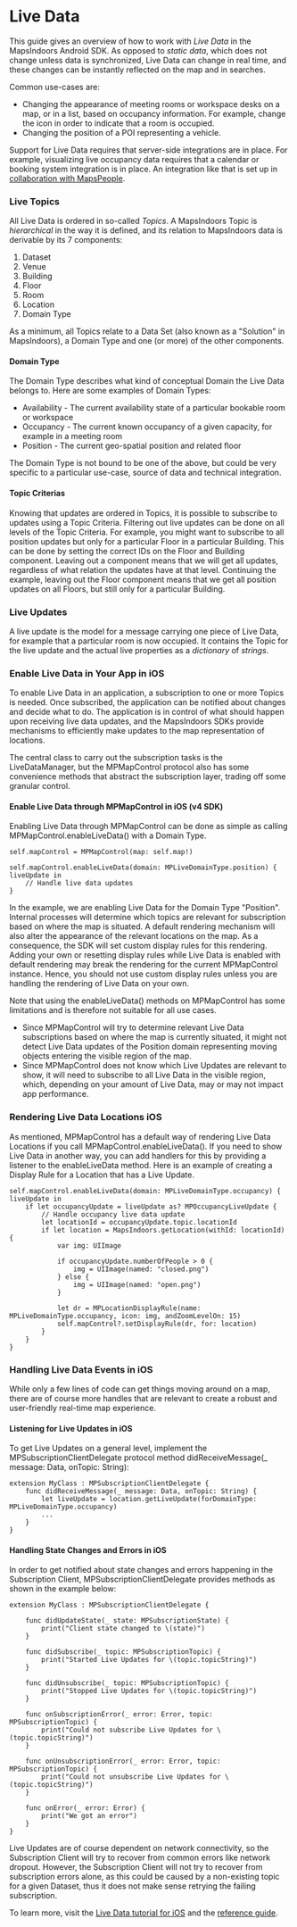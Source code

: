 # Live Data

This guide gives an overview of how to work with _Live Data_ in the MapsIndoors Android SDK. As opposed to _static data_, which does not change unless data is synchronized, Live Data can change in real time, and these changes can be instantly reflected on the map and in searches.

Common use-cases are:

* Changing the appearance of meeting rooms or workspace desks on a map, or in a list, based on occupancy information. For example, change the icon in order to indicate that a room is occupied.
* Changing the position of a POI representing a vehicle.

Support for Live Data requires that server-side integrations are in place. For example, visualizing live occupancy data requires that a calendar or booking system integration is in place. An integration like that is set up in [collaboration with MapsPeople](https://www.mapspeople.com/mapsindoors-integrations/).

### Live Topics[​](https://docs.mapsindoors.com/live-data-intro#live-topics) <a href="#live-topics" id="live-topics"></a>

All Live Data is ordered in so-called _Topics_. A MapsIndoors Topic is _hierarchical_ in the way it is defined, and its relation to MapsIndoors data is derivable by its 7 components:

1. Dataset
2. Venue
3. Building
4. Floor
5. Room
6. Location
7. Domain Type

As a minimum, all Topics relate to a Data Set (also known as a "Solution" in MapsIndoors), a Domain Type and one (or more) of the other components.

#### Domain Type[​](https://docs.mapsindoors.com/live-data-intro#domain-type) <a href="#domain-type" id="domain-type"></a>

The Domain Type describes what kind of conceptual Domain the Live Data belongs to. Here are some examples of Domain Types:

* Availability - The current availability state of a particular bookable room or workspace
* Occupancy - The current known occupancy of a given capacity, for example in a meeting room
* Position - The current geo-spatial position and related floor

The Domain Type is not bound to be one of the above, but could be very specific to a particular use-case, source of data and technical integration.

#### Topic Criterias[​](https://docs.mapsindoors.com/live-data-intro#topic-criterias) <a href="#topic-criterias" id="topic-criterias"></a>

Knowing that updates are ordered in Topics, it is possible to subscribe to updates using a Topic Criteria. Filtering out live updates can be done on all levels of the Topic Criteria. For example, you might want to subscribe to all position updates but only for a particular Floor in a particular Building. This can be done by setting the correct IDs on the Floor and Building component. Leaving out a component means that we will get all updates, regardless of what relation the updates have at that level. Continuing the example, leaving out the Floor component means that we get all position updates on all Floors, but still only for a particular Building.

### Live Updates[​](https://docs.mapsindoors.com/live-data-intro#live-updates) <a href="#live-updates" id="live-updates"></a>

A live update is the model for a message carrying one piece of Live Data, for example that a particular room is now occupied. It contains the Topic for the live update and the actual live properties as a _dictionary_ of _strings_.



### Enable Live Data in Your App in iOS[​](https://docs.mapsindoors.com/live-data-intro#enable-live-data-in-your-app-in-ios) <a href="#enable-live-data-in-your-app-in-ios" id="enable-live-data-in-your-app-in-ios"></a>

To enable Live Data in an application, a subscription to one or more Topics is needed. Once subscribed, the application can be notified about changes and decide what to do. The application is in control of what should happen upon receiving live data updates, and the MapsIndoors SDKs provide mechanisms to efficiently make updates to the map representation of locations.

The central class to carry out the subscription tasks is the LiveDataManager, but the MPMapControl protocol also has some convenience methods that abstract the subscription layer, trading off some granular control.

#### Enable Live Data through MPMapControl in iOS (v4 SDK)[​](https://docs.mapsindoors.com/live-data-intro#enable-live-data-through-mpmapcontrol-in-ios-v4-sdk) <a href="#enable-live-data-through-mpmapcontrol-in-ios-v4-sdk" id="enable-live-data-through-mpmapcontrol-in-ios-v4-sdk"></a>

Enabling Live Data through MPMapControl can be done as simple as calling MPMapControl.enableLiveData() with a Domain Type.

```
self.mapControl = MPMapControl(map: self.map!)

self.mapControl.enableLiveData(domain: MPLiveDomainType.position) { liveUpdate in
    // Handle live data updates
}
```

In the example, we are enabling Live Data for the Domain Type "Position". Internal processes will determine which topics are relevant for subscription based on where the map is situated. A default rendering mechanism will also alter the appearance of the relevant locations on the map. As a consequence, the SDK will set custom display rules for this rendering. Adding your own or resetting display rules while Live Data is enabled with default rendering may break the rendering for the current MPMapControl instance. Hence, you should not use custom display rules unless you are handling the rendering of Live Data on your own.

Note that using the enableLiveData() methods on MPMapControl has some limitations and is therefore not suitable for all use cases.

* Since MPMapControl will try to determine relevant Live Data subscriptions based on where the map is currently situated, it might not detect Live Data updates of the Position domain representing moving objects entering the visible region of the map.
* Since MPMapControl does not know which Live Updates are relevant to show, it will need to subscribe to all Live Data in the visible region, which, depending on your amount of Live Data, may or may not impact app performance.

### Rendering Live Data Locations iOS[​](https://docs.mapsindoors.com/live-data-intro#rendering-live-data-locations-ios) <a href="#rendering-live-data-locations-ios" id="rendering-live-data-locations-ios"></a>

As mentioned, MPMapControl has a default way of rendering Live Data Locations if you call MPMapControl.enableLiveData(). If you need to show Live Data in another way, you can add handlers for this by providing a listener to the enableLiveData method. Here is an example of creating a Display Rule for a Location that has a Live Update.

```
self.mapControl.enableLiveData(domain: MPLiveDomainType.occupancy) { liveUpdate in
    if let occupancyUpdate = liveUpdate as? MPOccupancyLiveUpdate {
        // Handle occupancy live data update
        let locationId = occupancyUpdate.topic.locationId
        if let location = MapsIndoors.getLocation(withId: locationId) {
            var img: UIImage

            if occupancyUpdate.numberOfPeople > 0 {
                img = UIImage(named: "closed.png")
            } else {
                img = UIImage(named: "open.png")
            }

            let dr = MPLocationDisplayRule(name: MPLiveDomainType.occupancy, icon: img, andZoomLevelOn: 15)
            self.mapControl?.setDisplayRule(dr, for: location)
        }
    }
}
```

### Handling Live Data Events in iOS[​](https://docs.mapsindoors.com/live-data-intro#handling-live-data-events-in-ios) <a href="#handling-live-data-events-in-ios" id="handling-live-data-events-in-ios"></a>

While only a few lines of code can get things moving around on a map, there are of course more handles that are relevant to create a robust and user-friendly real-time map experience.

#### Listening for Live Updates in iOS[​](https://docs.mapsindoors.com/live-data-intro#listening-for-live-updates-in-ios) <a href="#listening-for-live-updates-in-ios" id="listening-for-live-updates-in-ios"></a>

To get Live Updates on a general level, implement the MPSubscriptionClientDelegate protocol method didReceiveMessage(\_ message: Data, onTopic: String):

```
extension MyClass : MPSubscriptionClientDelegate {
    func didReceiveMessage(_ message: Data, onTopic: String) {
        let liveUpdate = location.getLiveUpdate(forDomainType: MPLiveDomainType.occupancy)
        ...
    }
}
```

#### Handling State Changes and Errors in iOS[​](https://docs.mapsindoors.com/live-data-intro#handling-state-changes-and-errors-in-ios) <a href="#handling-state-changes-and-errors-in-ios" id="handling-state-changes-and-errors-in-ios"></a>

In order to get notified about state changes and errors happening in the Subscription Client, MPSubscriptionClientDelegate provides methods as shown in the example below:

```
extension MyClass : MPSubscriptionClientDelegate {

    func didUpdateState(_ state: MPSubscriptionState) {
        print("Client state changed to \(state)")
    }

    func didSubscribe(_ topic: MPSubscriptionTopic) {
        print("Started Live Updates for \(topic.topicString)")
    }

    func didUnsubscribe(_ topic: MPSubscriptionTopic) {
        print("Stopped Live Updates for \(topic.topicString)")
    }

    func onSubscriptionError(_ error: Error, topic: MPSubscriptionTopic) {
        print("Could not subscribe Live Updates for \(topic.topicString)")
    }

    func onUnsubscriptionError(_ error: Error, topic: MPSubscriptionTopic) {
        print("Could not unsubscribe Live Updates for \(topic.topicString)")
    }

    func onError(_ error: Error) {
        print("We got an error")
    }
}
```

Live Updates are of course dependent on network connectivity, so the Subscription Client will try to recover from common errors like network dropout. However, the Subscription Client will not try to recover from subscription errors alone, as this could be caused by a non-existing topic for a given Dataset, thus it does not make sense retrying the failing subscription.

To learn more, visit the [Live Data tutorial for iOS](https://docs.mapsindoors.com/live-data-intro/) and the [reference guide](https://app.mapsindoors.com/mapsindoors/reference/ios/v4-doc/documentation/mapsindoors/mpliveupdate).
